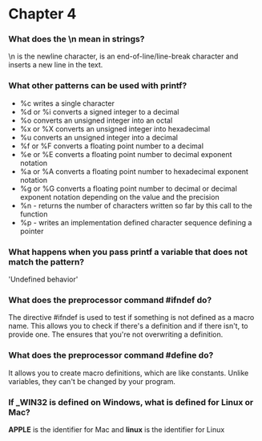 # Chapter 4

### What does the \n mean in strings?
\n is the newline character, is an end-of-line/line-break character and inserts a new line in the text.

### What other patterns can be used with printf?

- %c writes a single character
- %d or %i converts a signed integer to a decimal
- %o converts an unsigned integer into an octal
- %x or %X converts an unsigned integer into hexadecimal
- %u converts an unsigned integer into a decimal
- %f or %F converts a floating point number to a decimal
- %e or %E converts a floating point number to decimal exponent notation
- %a or %A converts a floating point number to hexadecimal exponent notation
- %g or %G converts a floating point number to decimal or decimal exponent notation
depending on the value and the precision
- %n - returns the number of characters written so far by this call to the function
- %p - writes an implementation defined character sequence defining a pointer

### What happens when you pass printf a variable that does not match the pattern?
'Undefined behavior' 

### What does the preprocessor command #ifndef do?
The directive #ifndef is used to test if something is not defined as a macro name.
This allows you to check if there's a definition and if there isn't, to provide one.
The ensures that you're not overwriting a definition.

### What does the preprocessor command #define do?
It allows you to create macro definitions, which are like constants.
Unlike variables, they can't be changed by your program.

### If _WIN32 is defined on Windows, what is defined for Linux or Mac?
__APPLE__ is the identifier for Mac and __linux__ is the identifier for Linux

